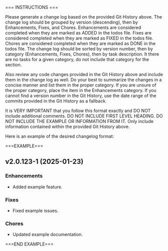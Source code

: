 
=== INSTRUCTIONS ===

Please generate a change log based on the provided Git History above. The change log should be grouped by version (descending), then by Enhancements, Fixes, and Chores. Enhancements are considered completed when they are marked as ADDED in the todos file. Fixes are considered completed when they are marked as FIXED in the todos file. Chores are considered completed when they are marked as DONE in the todos file. The change log should be sorted by version number, then by category (Enhancements, Fixes, Chores), then by task description. It there are no tasks for a given category, do not include that category for the section.

Also review any code changes provided in the Git History above and include them in the change log as well. Do your best to summarize the changes in a concise manner and list them in the proper category. If you are unsure of the proper category, place the item in the Enhancements category. If you cannot find a version number in the Git History, use the date range of the commits provided in the Git History as a fallback.

It is VERY IMPORTANT that you follow this format exactly and DO NOT include additional comments. DO NOT INCLUDE FIRST LEVEL HEADING. DO NOT INCLUDE THE EXAMPLE OR INFORMATION FROM IT. Only include information contained within the provided Git History above.

Here is an example of the desired changelog format:

===EXAMPLE===

## v2.0.123-1 (2025-01-23)

### Enhancements

* Added example feature.

### Fixes

* Fixed example issues.

### Chores

* Updated example documentation.

===END EXAMPLE===
